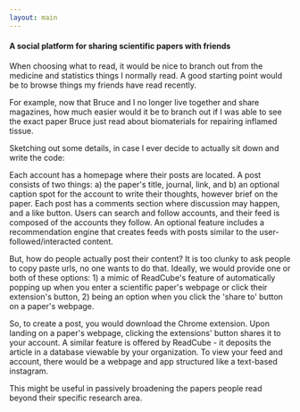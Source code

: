 ```yaml
---
layout: main
---
```



#### A social platform for sharing scientific papers with friends

When choosing what to read, it would be nice to branch out from the medicine and statistics things I normally read. A good starting point would be to browse things my friends have read recently. 

For example, now that Bruce and I no longer live together and share magazines, how much easier would it be to branch out if I was able to see the exact paper Bruce just read about biomaterials for repairing inflamed tissue. 

Sketching out some details, in case I ever decide to actually sit down and write the code: 

Each account has a homepage where their posts are located. A post consists of two things: a) the paper's title, journal, link, and b) an optional caption spot for the account to write their thoughts, however brief on the paper. Each post has a comments section where discussion may happen, and a like button. Users can search and follow accounts, and their feed is composed of the accounts they follow. An optional feature includes a recommendation engine that creates feeds with posts similar to the user-followed/interacted content. 

But, how do people actually post their content? It is too clunky to ask people to copy paste urls, no one wants to do that. Ideally, we would provide one or both of these options: 1) a mimic of ReadCube's feature of automatically popping up when you enter a scientific paper's webpage or click their extension's button, 2) being an option when you click the 'share to' button on a paper's webpage. 

So, to create a post, you would download the Chrome extension. Upon landing on a paper's webpage, clicking the extensions' button shares it to your account. A similar feature is offered by ReadCube - it deposits the article in a database viewable by your organization. To view your feed and account, there would be a webpage and app structured like a text-based instagram. 

This might be useful in passively broadening the papers people read beyond their specific research area.  






